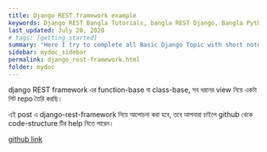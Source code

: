 ```yaml
---
title: Django REST framework example
keywords: Django REST Bangla Tutorials, bangla REST Django, Bangla Python, Blog Bangla, Monad wizard
last_updated: July 20, 2020
# tags: [getting_started]
summary: "Here I try to complete all Basic Django Topic with short note. "
sidebar: mydoc_sidebar
permalink: django_rest-framework.html
folder: mydoc
---
```



django REST framework এর function-base বা class-base, সব ধরনের view নিয়ে একটা গিট repo তৈরি করছি। 

এই post এ django-rest-framework নিয়ে আলোচনা করা হবে, তবে আপনারা চাইলে github থেকে code-structure টির help নিতে পারেন। 

[github link](https://github.com/MonadWizard/Django_rest-framework_Views_DEMO) 














